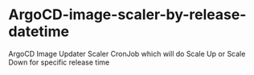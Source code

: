 # ArgoCD-image-scaler-by-release-datetime
ArgoCD Image Updater Scaler CronJob which will do Scale Up or Scale Down for specific release time
